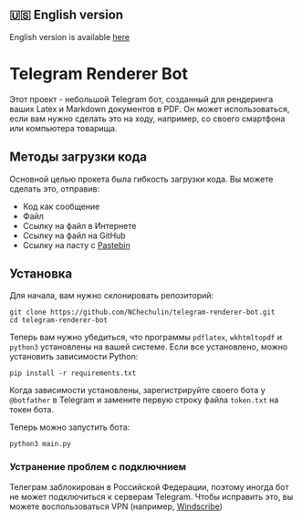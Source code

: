 ## :us: English version
English version is available [here](README.md)

# Telegram Renderer Bot

Этот проект - небольшой Telegram бот, созданный для рендеринга ваших Latex и Markdown документов в PDF.
Он может использоваться, если вам нужно сделать это на ходу, например, со своего смартфона или компьютера товарища.

## Методы загрузки кода

Основной целью прокета была гибкость загрузки кода.
Вы можете сделать это, отправив:
* Код как сообщение
* Файл
* Ссылку на файл в Интернете
* Ссылку на файл на GitHub
* Ссылку на пасту с [Pastebin](http://pastebin.org)

## Установка

Для начала, вам нужно склонировать репозиторий:
```
git clone https://github.com/NChechulin/telegram-renderer-bot.git
cd telegram-renderer-bot
```

Теперь вам нужно убедиться, что программы `pdflatex`, `wkhtmltopdf` и `python3` установлены на вашей системе.
Если все установлено, можно установить зависимости Python:
```
pip install -r requirements.txt
```

Когда зависимости установлены, зарегистрируйте своего бота у `@botfather` в Telegram и замените первую строку файла `token.txt` на токен бота.

Теперь можно запустить бота:
```
python3 main.py
```

### Устранение проблем с подключнием

Телеграм заблокирован в Российской Федерации, поэтому иногда бот не может подключиться к серверам Telegram.
Чтобы исправить это, вы можете воспользоваться VPN (например, [Windscribe](https://windscribe.com))
